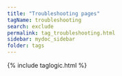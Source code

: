 ```yaml
---
title: "Troubleshooting pages"
tagName: troubleshooting
search: exclude
permalink: tag_troubleshooting.html
sidebar: mydoc_sidebar
folder: tags
---
```

{% include taglogic.html %}


